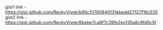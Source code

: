 gist1 link - https://gist.github.com/ReckyVivek/b95c51780840131ebedd27127f16c535
gist2 link - https://gist.github.com/ReckyVivek/6bebe7ca8f7c39fe2ecf35a8c9fd5c5f
